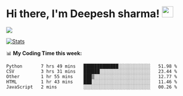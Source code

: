 # Hi there, I'm Deepesh sharma! <img src="https://raw.githubusercontent.com/MartinHeinz/MartinHeinz/master/wave.gif" width="30px">

![](https://camo.githubusercontent.com/992babdffd8c74a1502de375fbdf7e4d54773242/68747470733a2f2f6d656469612e67697068792e636f6d2f6d656469612f53576f536b4e36447854737a71494b4571762f67697068792e676966)

[![Stats](https://github-readme-stats.vercel.app/api?username=deepeshhsharma&show_icons=true&theme=radical)](https://github-readme-stats.vercel.app/api?username=deepeshhsharma&show_icons=true&theme=radical)&nbsp; &nbsp; &nbsp; &nbsp; &nbsp; &nbsp; &nbsp; &nbsp; &nbsp; &nbsp; 

📊 **My Coding Time this week:**
<!--START_SECTION:waka-->
```text
Python       7 hrs 49 mins   █████████████░░░░░░░░░░░░   51.98 % 
CSV          3 hrs 31 mins   ██████░░░░░░░░░░░░░░░░░░░   23.44 % 
Other        1 hr 55 mins    ███▒░░░░░░░░░░░░░░░░░░░░░   12.77 % 
HTML         1 hr 43 mins    ███░░░░░░░░░░░░░░░░░░░░░░   11.46 % 
JavaScript   2 mins          ░░░░░░░░░░░░░░░░░░░░░░░░░   00.26 % 
```
<!--END_SECTION:waka-->
